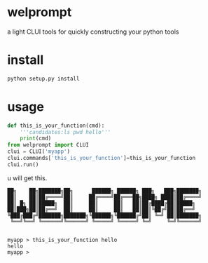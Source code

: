 # welprompt
a light CLUI tools for quickly constructing your python tools
# install
```python
python setup.py install
```
# usage
```python
def this_is_your_function(cmd):
    '''candidates:ls pwd hello'''
    print(cmd)
from welprompt import CLUI
clui = CLUI('myapp')
clui.commands['this_is_your_function']=this_is_your_function
clui.run()
```
u will get this.
```
██╗    ██╗███████╗██╗      ██████╗ ██████╗ ███╗   ███╗███████╗
██║    ██║██╔════╝██║     ██╔════╝██╔═══██╗████╗ ████║██╔════╝
██║ █╗ ██║█████╗  ██║     ██║     ██║   ██║██╔████╔██║█████╗
██║███╗██║██╔══╝  ██║     ██║     ██║   ██║██║╚██╔╝██║██╔══╝
╚███╔███╔╝███████╗███████╗╚██████╗╚██████╔╝██║ ╚═╝ ██║███████╗
 ╚══╝╚══╝ ╚══════╝╚══════╝ ╚═════╝ ╚═════╝ ╚═╝     ╚═╝╚══════╝


myapp > this_is_your_function hello
hello
myapp >

```